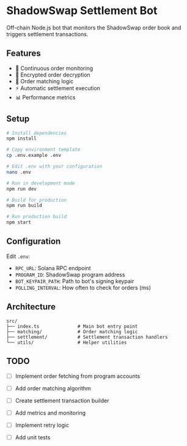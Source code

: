 # ShadowSwap Settlement Bot

Off-chain Node.js bot that monitors the ShadowSwap order book and triggers settlement transactions.

## Features

- 🔄 Continuous order monitoring
- 🔐 Encrypted order decryption
- 🤝 Order matching logic
- ⚡ Automatic settlement execution
- 📊 Performance metrics

## Setup

```bash
# Install dependencies
npm install

# Copy environment template
cp .env.example .env

# Edit .env with your configuration
nano .env

# Run in development mode
npm run dev

# Build for production
npm run build

# Run production build
npm start
```

## Configuration

Edit `.env`:

- `RPC_URL`: Solana RPC endpoint
- `PROGRAM_ID`: ShadowSwap program address
- `BOT_KEYPAIR_PATH`: Path to bot's signing keypair
- `POLLING_INTERVAL`: How often to check for orders (ms)

## Architecture

```
src/
├── index.ts              # Main bot entry point
├── matching/             # Order matching logic
├── settlement/           # Settlement transaction handlers
└── utils/                # Helper utilities
```

## TODO

- [ ] Implement order fetching from program accounts
- [ ] Add order matching algorithm
- [ ] Create settlement transaction builder
- [ ] Add metrics and monitoring
- [ ] Implement retry logic
- [ ] Add unit tests

